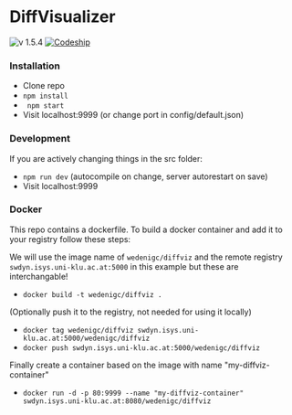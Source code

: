 # DiffVisualizer #

![v 1.5.4](https://img.shields.io/badge/version-1.5.4-brightgreen.svg) [![Codeship](https://img.shields.io/codeship/01939780-4ced-0135-0db8-1a20c3f2c8a7.svg)](https://app.codeship.com/projects/232991)

### Installation ###

* Clone repo
* ` npm install `
* ` npm start`
* Visit localhost:9999 (or change port in config/default.json)

### Development ###

If you are actively changing things in the src folder:

* ` npm run dev ` (autocompile on change, server autorestart on save)
* Visit localhost:9999

### Docker ###

This repo contains a dockerfile. To build a docker container and add it to your registry follow these steps:

We will use the image name of `wedenigc/diffviz` and the remote registry `swdyn.isys.uni-klu.ac.at:5000` in this example but these are interchangable!

* `docker build -t wedenigc/diffviz .`

(Optionally push it to the registry, not needed for using it locally)

* `docker tag wedenigc/diffviz swdyn.isys.uni-klu.ac.at:5000/wedenigc/diffviz`
* `docker push swdyn.isys.uni-klu.ac.at:5000/wedenigc/diffviz`

Finally create a container based on the image with name "my-diffviz-container"

* `docker run -d -p 80:9999 --name "my-diffviz-container"
swdyn.isys.uni-klu.ac.at:8080/wedenigc/diffviz `
